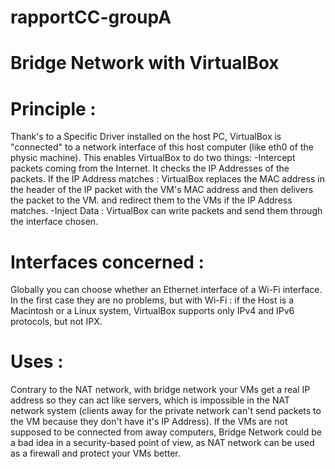 # rapportCC-groupA

# Bridge Network with VirtualBox

  # Principle :
Thank's to a Specific Driver installed on the host PC, VirtualBox is "connected" to a network interface of this host computer (like eth0 of the physic machine). This enables VirtualBox to do two things:
  -Intercept packets coming from the Internet. It checks the IP Addresses of the packets. If the IP Address matches : VirtualBox replaces the MAC address in the header of the IP packet with the VM's MAC address and then delivers the packet to the VM.
and redirect them to the VMs if the IP Address matches. 
  -Inject Data : VirtualBox can write packets and send them through the interface chosen.

  # Interfaces concerned : 
Globally you can choose whether an Ethernet interface of a Wi-Fi interface. In the first case they are no problems, but with Wi-Fi : if the Host is a Macintosh or a Linux system, VirtualBox supports only IPv4 and IPv6 protocols, but not IPX.

  # Uses :
Contrary to the NAT network, with bridge network your VMs get a real IP address so they can act like servers, which is impossible in the NAT network system (clients away for the private network can't send packets to the VM because they don't have it's IP Address).
If the VMs are not supposed to be connected from away computers, Bridge Network could be a bad idea in a security-based point of view, as NAT network can be used as a firewall and protect your VMs better. 
